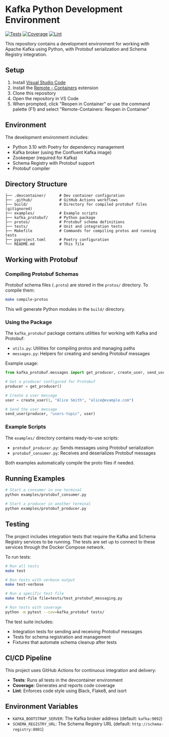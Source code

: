 # Kafka Python Development Environment

[![Tests](https://github.com/yourusername/kafka/actions/workflows/test.yml/badge.svg)](https://github.com/yourusername/kafka/actions/workflows/test.yml)
[![Coverage](https://codecov.io/gh/yourusername/kafka/branch/main/graph/badge.svg)](https://codecov.io/gh/yourusername/kafka)
[![Lint](https://github.com/yourusername/kafka/actions/workflows/lint.yml/badge.svg)](https://github.com/yourusername/kafka/actions/workflows/lint.yml)

This repository contains a development environment for working with Apache Kafka using Python, with Protobuf serialization and Schema Registry integration.

## Setup

1. Install [Visual Studio Code](https://code.visualstudio.com/)
2. Install the [Remote - Containers](https://marketplace.visualstudio.com/items?itemName=ms-vscode-remote.remote-containers) extension
3. Clone this repository
4. Open the repository in VS Code
5. When prompted, click "Reopen in Container" or use the command palette (F1) and select "Remote-Containers: Reopen in Container"

## Environment

The development environment includes:

- Python 3.10 with Poetry for dependency management
- Kafka broker (using the Confluent Kafka image)
- Zookeeper (required for Kafka)
- Schema Registry with Protobuf support
- Protobuf compiler

## Directory Structure

```
├── .devcontainer/      # Dev container configuration
├── .github/            # GitHub Actions workflows
├── build/              # Directory for compiled protobuf files (gitignored)
├── examples/           # Example scripts
├── kafka_protobuf/     # Python package
├── protos/             # Protobuf schema definitions
├── tests/              # Unit and integration tests
├── Makefile            # Commands for compiling protos and running tests
├── pyproject.toml      # Poetry configuration
└── README.md           # This file
```

## Working with Protobuf

### Compiling Protobuf Schemas

Protobuf schema files (`.proto`) are stored in the `protos/` directory. To compile them:

```bash
make compile-protos
```

This will generate Python modules in the `build/` directory.

### Using the Package

The `kafka_protobuf` package contains utilities for working with Kafka and Protobuf:

- `utils.py`: Utilities for compiling protos and managing paths
- `messages.py`: Helpers for creating and sending Protobuf messages

Example usage:

```python
from kafka_protobuf.messages import get_producer, create_user, send_user

# Get a producer configured for Protobuf
producer = get_producer()

# Create a user message
user = create_user(1, "Alice Smith", "alice@example.com")

# Send the user message
send_user(producer, "users-topic", user)
```

### Example Scripts

The `examples/` directory contains ready-to-use scripts:

- `protobuf_producer.py`: Sends messages using Protobuf serialization
- `protobuf_consumer.py`: Receives and deserializes Protobuf messages

Both examples automatically compile the proto files if needed.

## Running Examples

```bash
# Start a consumer in one terminal
python examples/protobuf_consumer.py

# Start a producer in another terminal
python examples/protobuf_producer.py
```

## Testing

The project includes integration tests that require the Kafka and Schema Registry services to be running. The tests are set up to connect to these services through the Docker Compose network.

To run tests:

```bash
# Run all tests
make test

# Run tests with verbose output
make test-verbose

# Run a specific test file
make test-file file=tests/test_protobuf_messaging.py

# Run tests with coverage
python -m pytest --cov=kafka_protobuf tests/
```

The test suite includes:

- Integration tests for sending and receiving Protobuf messages
- Tests for schema registration and management
- Fixtures that automate schema cleanup after tests

## CI/CD Pipeline

This project uses GitHub Actions for continuous integration and delivery:

- **Tests**: Runs all tests in the devcontainer environment
- **Coverage**: Generates and reports code coverage
- **Lint**: Enforces code style using Black, Flake8, and isort

## Environment Variables

- `KAFKA_BOOTSTRAP_SERVER`: The Kafka broker address (default: `kafka:9092`)
- `SCHEMA_REGISTRY_URL`: The Schema Registry URL (default: `http://schema-registry:8081`)